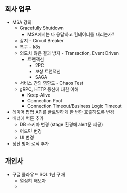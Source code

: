 
## 회사 업무

- MSA 강의
	- Gracefully Shutdown
		- MSA에서는 다 응답하고 컨테이너를 내리는가?
	- 감지 - Circuit Breaker
	- 복구 - k8s
	- 의도치 않은 결과 방지 - Transaction, Event Driven
		- 트랜잭션
			- 2PC
			- 보상 트랜잭션
			- SAGA
	- 서비스 간의 영향도 - Chaos Test
	- gRPC, HTTP 통신에 대한 이해
		- Keep-Alive
		- Connection Pool
		- Connection Timeout/Business Logic Timeout
- 레이어 팝업 API를 글로벌하게 한 번만 호출하도록 변경
- 배너에 버튼 추가
	- DB 스키마 변경 (stage 환경에 alert문 제공)
	- 어드민 변경
	- UI 변경
- 정산 방어 로직 추가


## 개인사

- 구글 클라우드 SQL 1년 구매
	- 열심히 해보자
	- 